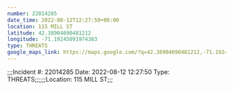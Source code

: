 ```yaml
---
number: 22014285
date_time: 2022-08-12T12:27:50+00:00
location: 115 MILL ST
latitude: 42.38904690481212
longitude: -71.19245091974383
type: THREATS
google_maps_link: https://maps.google.com/?q=42.38904690481212,-71.19245091974383
---
```


;;;Incident #: 22014285  Date: 2022-08-12 12:27:50   Type: THREATS;;;;;;Location: 115 MILL ST;;;
